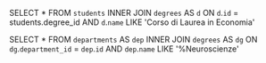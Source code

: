 <!-- 1. Selezionare tutti gli studenti iscritti al Corso di Laurea in Economia -->

SELECT *
FROM `students`
INNER JOIN `degrees` AS `d`
ON `d`.`id` = students.degree_id AND `d`.`name` LIKE 'Corso di Laurea in Economia'

<!--  2. Selezionare tutti i Corsi di Laurea Magistrale del Dipartimento di Neuroscienze -->

SELECT *
FROM `departments` AS `dep`
INNER JOIN `degrees` AS `dg`
ON `dg`.`department_id` = `dep`.`id` AND `dep`.`name` LIKE '%Neuroscienze'